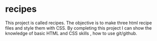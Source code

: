 # recipes
This project is called recipes. The objective is to make three html recipe files and style them with CSS.
By completing this project I can show the knowledge of basic HTML and CSS skills , how to use git/github.